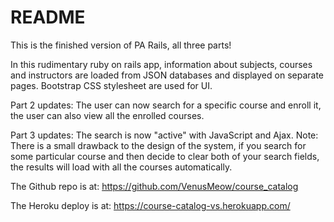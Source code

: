 
# README

This is the finished version of PA Rails, all three parts!

In this rudimentary ruby on rails app, information about subjects, courses and instructors are loaded from JSON databases and displayed on separate pages. Bootstrap CSS stylesheet are used for UI.

Part 2 updates: The user can now search for a specific course and enroll it, the user can also view all the enrolled courses.

Part 3 updates: The search is now "active" with JavaScript and Ajax.
Note: There is a small drawback to the design of the system, if you search for some particular course
and then decide to clear both of your search fields, the results will load with all the courses
automatically.

The Github repo is at:
https://github.com/VenusMeow/course_catalog

The Heroku deploy is at:
https://course-catalog-vs.herokuapp.com/
